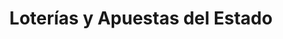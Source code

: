 ---
title: "Loterías y Apuestas del Estado"
url: /vera/loterias-y-apuestas-del-estado/
shop: Lotterie
---